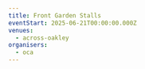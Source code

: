 ```yaml
---
title: Front Garden Stalls
eventStart: 2025-06-21T00:00:00.000Z
venues:
  - across-oakley
organisers:
  - oca
---
```

